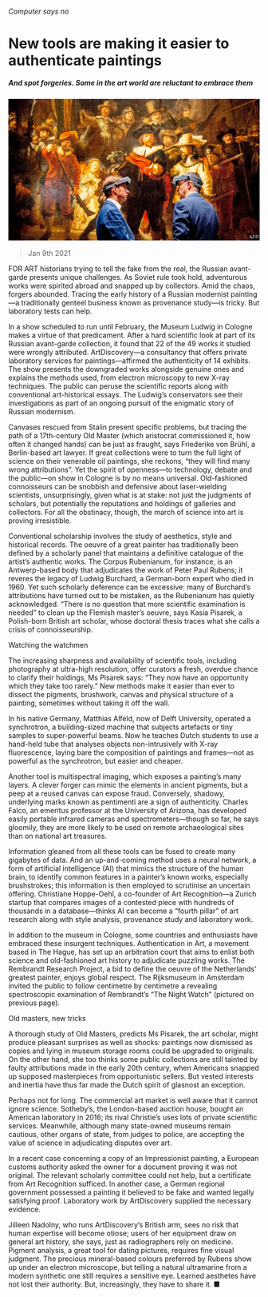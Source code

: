 ###### Computer says no

# New tools are making it easier to authenticate paintings 

##### And spot forgeries. Some in the art world are reluctant to embrace them 

![image](images/20210109_BKP001_0.jpg) 

> Jan 9th 2021 


FOR ART historians trying to tell the fake from the real, the Russian avant-garde presents unique challenges. As Soviet rule took hold, adventurous works were spirited abroad and snapped up by collectors. Amid the chaos, forgers abounded. Tracing the early history of a Russian modernist painting—a traditionally genteel business known as provenance study—is tricky. But laboratory tests can help.


In a show scheduled to run until February, the Museum Ludwig in Cologne makes a virtue of that predicament. After a hard scientific look at part of its Russian avant-garde collection, it found that 22 of the 49 works it studied were wrongly attributed. ArtDiscovery—a consultancy that offers private laboratory services for paintings—affirmed the authenticity of 14 exhibits. The show presents the downgraded works alongside genuine ones and explains the methods used, from electron microscopy to new X-ray techniques. The public can peruse the scientific reports along with conventional art-historical essays. The Ludwig’s conservators see their investigations as part of an ongoing pursuit of the enigmatic story of Russian modernism.



Canvases rescued from Stalin present specific problems, but tracing the path of a 17th-century Old Master (which aristocrat commissioned it, how often it changed hands) can be just as fraught, says Friederike von Brühl, a Berlin-based art lawyer. If great collections were to turn the full light of science on their venerable oil paintings, she reckons, “they will find many wrong attributions”. Yet the spirit of openness—to technology, debate and the public—on show in Cologne is by no means universal. Old-fashioned connoisseurs can be snobbish and defensive about laser-wielding scientists, unsurprisingly, given what is at stake: not just the judgments of scholars, but potentially the reputations and holdings of galleries and collectors. For all the obstinacy, though, the march of science into art is proving irresistible.


Conventional scholarship involves the study of aesthetics, style and historical records. The oeuvre of a great painter has traditionally been defined by a scholarly panel that maintains a definitive catalogue of the artist’s authentic works. The Corpus Rubenianum, for instance, is an Antwerp-based body that adjudicates the work of Peter Paul Rubens; it reveres the legacy of Ludwig Burchard, a German-born expert who died in 1960. Yet such scholarly deference can be excessive: many of Burchard’s attributions have turned out to be mistaken, as the Rubenianum has quietly acknowledged. “There is no question that more scientific examination is needed” to clean up the Flemish master’s oeuvre, says Kasia Pisarek, a Polish-born British art scholar, whose doctoral thesis traces what she calls a crisis of connoisseurship.

Watching the watchmen


The increasing sharpness and availability of scientific tools, including photography at ultra-high resolution, offer curators a fresh, overdue chance to clarify their holdings, Ms Pisarek says: “They now have an opportunity which they take too rarely.” New methods make it easier than ever to dissect the pigments, brushwork, canvas and physical structure of a painting, sometimes without taking it off the wall.


In his native Germany, Matthias Alfeld, now of Delft University, operated a synchrotron, a building-sized machine that subjects artefacts or tiny samples to super-powerful beams. Now he teaches Dutch students to use a hand-held tube that analyses objects non-intrusively with X-ray fluorescence, laying bare the composition of paintings and frames—not as powerful as the synchrotron, but easier and cheaper.


Another tool is multispectral imaging, which exposes a painting’s many layers. A clever forger can mimic the elements in ancient pigments, but a peep at a reused canvas can expose fraud. Conversely, shadowy, underlying marks known as pentimenti are a sign of authenticity. Charles Falco, an emeritus professor at the University of Arizona, has developed easily portable infrared cameras and spectrometers—though so far, he says gloomily, they are more likely to be used on remote archaeological sites than on national art treasures.


Information gleaned from all these tools can be fused to create many gigabytes of data. And an up-and-coming method uses a neural network, a form of artificial intelligence (AI) that mimics the structure of the human brain, to identify common features in a painter’s known works, especially brushstrokes; this information is then employed to scrutinise an uncertain offering. Christiane Hoppe-Oehl, a co-founder of Art Recognition—a Zurich startup that compares images of a contested piece with hundreds of thousands in a database—thinks AI can become a “fourth pillar” of art research along with style analysis, provenance study and laboratory work.


In addition to the museum in Cologne, some countries and enthusiasts have embraced these insurgent techniques. Authentication in Art, a movement based in The Hague, has set up an arbitration court that aims to enlist both science and old-fashioned art history to adjudicate puzzling works. The Rembrandt Research Project, a bid to define the oeuvre of the Netherlands’ greatest painter, enjoys global respect. The Rijksmuseum in Amsterdam invited the public to follow centimetre by centimetre a revealing spectroscopic examination of Rembrandt’s “The Night Watch” (pictured on previous page).

Old masters, new tricks


A thorough study of Old Masters, predicts Ms Pisarek, the art scholar, might produce pleasant surprises as well as shocks: paintings now dismissed as copies and lying in museum storage rooms could be upgraded to originals. On the other hand, she too thinks some public collections are still tainted by faulty attributions made in the early 20th century, when Americans snapped up supposed masterpieces from opportunistic sellers. But vested interests and inertia have thus far made the Dutch spirit of glasnost an exception.


Perhaps not for long. The commercial art market is well aware that it cannot ignore science. Sotheby’s, the London-based auction house, bought an American laboratory in 2016; its rival Christie’s uses lots of private scientific services. Meanwhile, although many state-owned museums remain cautious, other organs of state, from judges to police, are accepting the value of science in adjudicating disputes over art.


In a recent case concerning a copy of an Impressionist painting, a European customs authority asked the owner for a document proving it was not original. The relevant scholarly committee could not help, but a certificate from Art Recognition sufficed. In another case, a German regional government possessed a painting it believed to be fake and wanted legally satisfying proof. Laboratory work by ArtDiscovery supplied the necessary evidence.


Jilleen Nadolny, who runs ArtDiscovery’s British arm, sees no risk that human expertise will become otiose; users of her equipment draw on general art history, she says, just as radiographers rely on medicine. Pigment analysis, a great tool for dating pictures, requires fine visual judgment. The precious mineral-based colours preferred by Rubens show up under an electron microscope, but telling a natural ultramarine from a modern synthetic one still requires a sensitive eye. Learned aesthetes have not lost their authority. But, increasingly, they have to share it. ■

